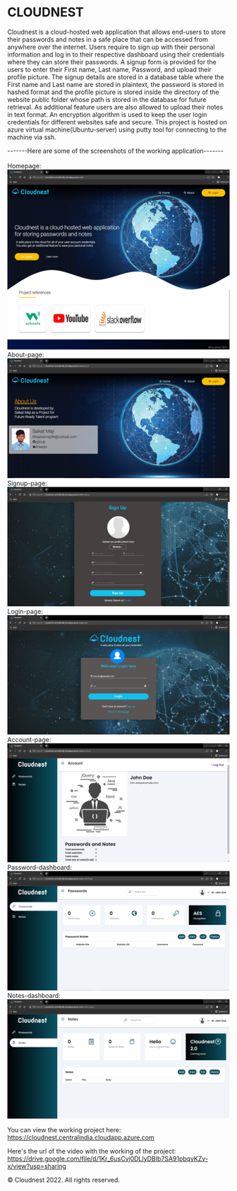 # CLOUDNEST
Cloudnest is a cloud-hosted web application that allows end-users to store their passwords and notes in a safe place that can be accessed from anywhere over the internet. 
Users require to sign up with their personal information and log in to their respective dashboard using their credentials where they can store their passwords. 
A signup form is provided for the users to enter their First name, Last name, Password, and upload their profile picture.
The signup details are stored in a database table where the First name and Last name are stored in plaintext, the password is stored in hashed format and the profile picture is stored inside the directory of the website public folder whose path is stored in the database for future retrieval. 
As additional feature users are also allowed to upload their notes in text format. 
An encryption algorithm is used to keep the user login credentials for different websites safe and secure.
This project is hosted on azure virtual machine(Ubuntu-server) using putty tool for connecting to the machine via ssh.

-------Here are some of the screenshots of the working application-------<br><br>
Homepage:
![Homepage screenshot](https://github.com/codingisfun-96/FRT_PROJECT/blob/main/Screenshots/home.png)<br>
About-page:
![About-page screenshot](https://github.com/codingisfun-96/FRT_PROJECT/blob/main/Screenshots/about.png)<br>
Signup-page:
![Signup-page screenshot](https://github.com/codingisfun-96/FRT_PROJECT/blob/main/Screenshots/signup.png)<br>
Login-page:
![Login-page screenshot](https://github.com/codingisfun-96/FRT_PROJECT/blob/main/Screenshots/login.png)<br>
Account-page:
![Account-page screenshot](https://github.com/codingisfun-96/FRT_PROJECT/blob/main/Screenshots/account.png)<br>
Password-dashboard:
![Password-dash screenshot](https://github.com/codingisfun-96/FRT_PROJECT/blob/main/Screenshots/password.png)<br>
Notes-dashboard:
![Notes-dash screenshot](https://github.com/codingisfun-96/FRT_PROJECT/blob/main/Screenshots/notes.png)<br>

You can view the working project here:<br>
https://cloudnest.centralindia.cloudapp.azure.com


Here's the url of the video with the working of the project:<br>
https://drive.google.com/file/d/1Kr_6usCvj0DLlyDBIb7SA91pbqvKZv-x/view?usp=sharing

 


























© Cloudnest 2022. All rights reserved.
